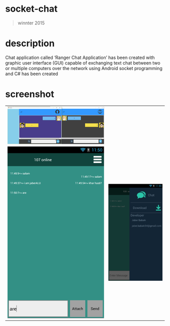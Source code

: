 # socket-chat
>winnter 2015

# description
Chat application called ‘Ranger Chat Application’ has been created with graphic user interface (GUI) capable of exchanging text chat between two or multiple computers over the network using Android socket programming and C# has been created

# screenshot

<table style="width:100%">
  <tr>
    <td><img src="https://github.com/JaberBabaki/socket-chat/blob/master/screenshot/C%23/1.jpg"/></td>
  </tr>
    <td><img src="https://github.com/JaberBabaki/socket-chat/blob/master/screenshot/android/1.png"/></td>
    <td><img src="https://github.com/JaberBabaki/socket-chat/blob/master/screenshot/android/2.png"/></td>
  </tr>
</table>
